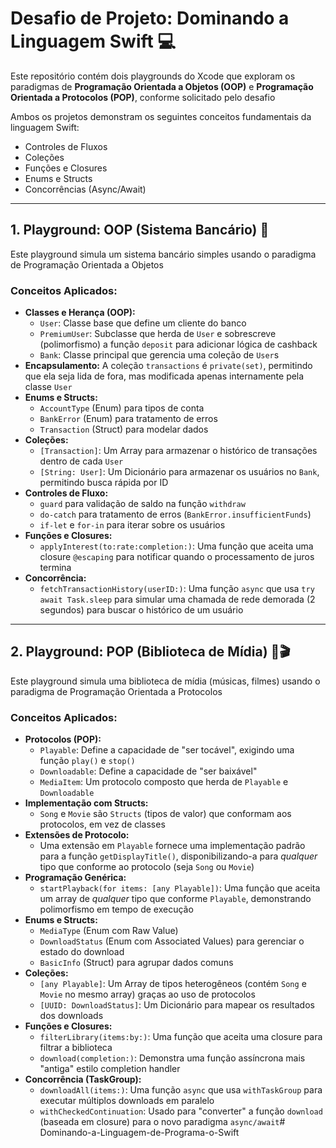# Desafio de Projeto: Dominando a Linguagem Swift 💻

Este repositório contém dois playgrounds do Xcode que exploram os paradigmas de **Programação Orientada a Objetos (OOP)** e **Programação Orientada a Protocolos (POP)**, conforme solicitado pelo desafio

Ambos os projetos demonstram os seguintes conceitos fundamentais da linguagem Swift:
* Controles de Fluxos
* Coleções
* Funções e Closures
* Enums e Structs
* Concorrências (Async/Await)

---

## 1. Playground: OOP (Sistema Bancário) 🏦

Este playground simula um sistema bancário simples usando o paradigma de Programação Orientada a Objetos

### Conceitos Aplicados:

* **Classes e Herança (OOP):**
    * `User`: Classe base que define um cliente do banco
    * `PremiumUser`: Subclasse que herda de `User` e sobrescreve (polimorfismo) a função `deposit` para adicionar lógica de cashback
    * `Bank`: Classe principal que gerencia uma coleção de `User`s
* **Encapsulamento:** A coleção `transactions` é `private(set)`, permitindo que ela seja lida de fora, mas modificada apenas internamente pela classe `User`
* **Enums e Structs:**
    * `AccountType` (Enum) para tipos de conta
    * `BankError` (Enum) para tratamento de erros
    * `Transaction` (Struct) para modelar dados
* **Coleções:**
    * `[Transaction]`: Um Array para armazenar o histórico de transações dentro de cada `User`
    * `[String: User]`: Um Dicionário para armazenar os usuários no `Bank`, permitindo busca rápida por ID
* **Controles de Fluxo:**
    * `guard` para validação de saldo na função `withdraw`
    * `do-catch` para tratamento de erros (`BankError.insufficientFunds`)
    * `if-let` e `for-in` para iterar sobre os usuários
* **Funções e Closures:**
    * `applyInterest(to:rate:completion:)`: Uma função que aceita uma closure `@escaping` para notificar quando o processamento de juros termina
* **Concorrência:**
    * `fetchTransactionHistory(userID:)`: Uma função `async` que usa `try await Task.sleep` para simular uma chamada de rede demorada (2 segundos) para buscar o histórico de um usuário

---

## 2. Playground: POP (Biblioteca de Mídia) 🎵🎬

Este playground simula uma biblioteca de mídia (músicas, filmes) usando o paradigma de Programação Orientada a Protocolos

### Conceitos Aplicados:

* **Protocolos (POP):**
    * `Playable`: Define a capacidade de "ser tocável", exigindo uma função `play()` e `stop()`
    * `Downloadable`: Define a capacidade de "ser baixável"
    * `MediaItem`: Um protocolo composto que herda de `Playable` e `Downloadable`
* **Implementação com Structs:**
    * `Song` e `Movie` são `Structs` (tipos de valor) que conformam aos protocolos, em vez de classes
* **Extensões de Protocolo:**
    * Uma extensão em `Playable` fornece uma implementação padrão para a função `getDisplayTitle()`, disponibilizando-a para *qualquer* tipo que conforme ao protocolo (seja `Song` ou `Movie`)
* **Programação Genérica:**
    * `startPlayback(for items: [any Playable])`: Uma função que aceita um array de *qualquer* tipo que conforme `Playable`, demonstrando polimorfismo em tempo de execução
* **Enums e Structs:**
    * `MediaType` (Enum com Raw Value)
    * `DownloadStatus` (Enum com Associated Values) para gerenciar o estado do download
    * `BasicInfo` (Struct) para agrupar dados comuns
* **Coleções:**
    * `[any Playable]`: Um Array de tipos heterogêneos (contém `Song` e `Movie` no mesmo array) graças ao uso de protocolos
    * `[UUID: DownloadStatus]`: Um Dicionário para mapear os resultados dos downloads
* **Funções e Closures:**
    * `filterLibrary(items:by:)`: Uma função que aceita uma closure para filtrar a biblioteca
    * `download(completion:)`: Demonstra uma função assíncrona mais "antiga" estilo completion handler
* **Concorrência (TaskGroup):**
    * `downloadAll(items:)`: Uma função `async` que usa `withTaskGroup` para executar múltiplos downloads em paralelo
    * `withCheckedContinuation`: Usado para "converter" a função `download` (baseada em closure) para o novo paradigma `async/await`# Dominando-a-Linguagem-de-Programa-o-Swift
